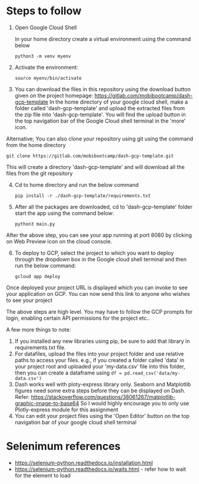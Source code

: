 # Steps to follow

1. Open Google Cloud Shell

	In your home directory create a virtual environment using the command below

	`python3 -m venv myenv`

2. Activate the environment:

	`source myenv/bin/activate`

3. You can download the files in this repository using the download button given on the project homepage: https://gitlab.com/mobibootcamp/dash-gcp-template 
In the home directory of your google cloud shell, make a folder called 'dash-gcp-template' and upload the extracted files from the zip file into 'dash-gcp-template'. You will find the upload button in the top navigation bar of the Google Cloud shell terminal in the 'more' icon.

Alternative; You can also clone your repository using git using the command from the home directory

`git clone https://gitlab.com/mobibootcamp/dash-gcp-template.git`

This will create a directory 'dash-gcp-template' and will download all the files from the git repository

4. Cd to home directory and run the below command

	`pip install -r ./dash-gcp-template/requirements.txt`

5. After all the packages are downloaded, cd to 'dash-gcp-template' folder start the app using the command below:

	`python3 main.py`

After the above step, you can see your app running at port 8080 by clicking on Web Preview icon on the cloud console.

6. To deploy to GCP, select the project to which you want to deploy through the dropdown box in the Google cloud shell terminal and then run the below command:

	`gcloud app deploy`

Once deployed your project URL is displayed which you can invoke to see your application on GCP. You can now send this link to anyone who wishes to see your project

The above steps are high level. You may have to follow the GCP prompts for login, enabling certain API permissions for the project etc..

A few more things to note:
1. If you installed any new libraries using pip, be sure to add that library in requirements.txt file.
2. For datafiles, upload the files into your project folder and use relative paths to access your files. e.g., if you created a folder called 'data' in your project root and uploaded your 'my-data.csv' file into this folder, then you can create a dataframe using `df = pd.read_csv('data/my-data.csv')`
3. Dash works well with ploty-express library only. Seaborn and Matplotlib figures need some extra steps before they can be displayed on Dash. Refer: https://stackoverflow.com/questions/38061267/matplotlib-graphic-image-to-base64
 So I would highly encourage you to only use Plotly-express module for this assignment
 4. You can edit your project files using the 'Open Editor' button on the top navigation bar of your google cloud shell terminal

# Selenimum references
* https://selenium-python.readthedocs.io/installation.html
* https://selenium-python.readthedocs.io/waits.html - refer how to wait for the element to load
